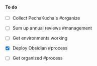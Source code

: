 
#### To do
- [ ] Collect PechaKucha's #organize
- [ ] Sum up annual reviews #management
- [ ] Get environments working 
- [x] Deploy Obsidian #process
- [ ] Get organized #process




